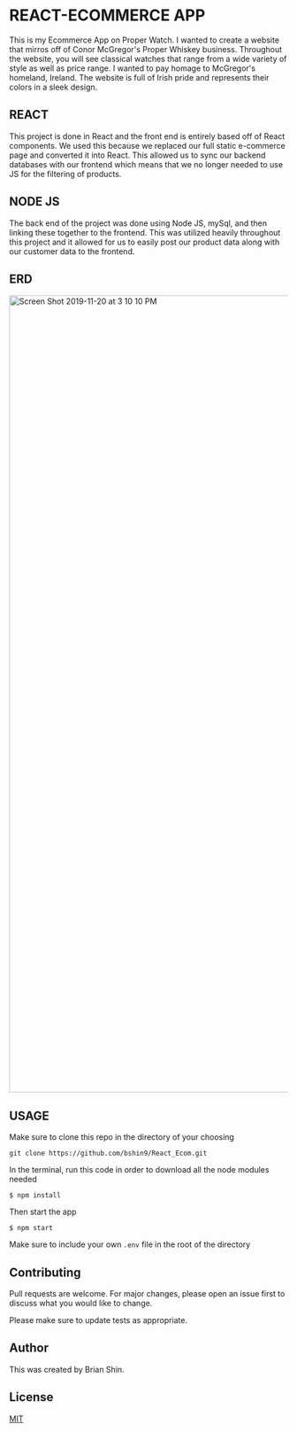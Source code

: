 # REACT-ECOMMERCE APP

This is my Ecommerce App on Proper Watch. I wanted to create a website that mirros off of Conor McGregor's Proper Whiskey business. Throughout the website, you will see classical watches that range from a wide variety of style as well as price range. I wanted to pay homage to McGregor's homeland, Ireland. The website is full of Irish pride and represents their colors in a sleek design. 

## REACT

This project is done in React and the front end is entirely based off of React components. We used this because we replaced our full static e-commerce page and converted it into React. This allowed us to sync our backend databases with our frontend which means that we no longer needed to use JS for the filtering of products.

## NODE JS

The back end of the project was done using Node JS, mySql, and then linking these together to the frontend. This was utilized heavily throughout this project and it allowed for us to easily post our product data along with our customer data to the frontend. 

## ERD 

<img width="1440" alt="Screen Shot 2019-11-20 at 3 10 10 PM" src="https://user-images.githubusercontent.com/52217063/69274207-e228f380-0ba7-11ea-851b-5f73e98351ba.png">

## USAGE

Make sure to clone this repo in the directory of your choosing

`git clone https://github.com/bshin9/React_Ecom.git`

In the terminal, run this code in order to download all the node modules needed

`$ npm install`

Then start the app

`$ npm start`

Make sure to include your own `.env` file in the root of the directory

## Contributing

Pull requests are welcome. For major changes, please open an issue first to discuss what you would like to change.

Please make sure to update tests as appropriate.

## Author
This was created by Brian Shin.

## License
[MIT](https://github.com/bshin9/AuthorizationApp/blob/master/LICENSE)
